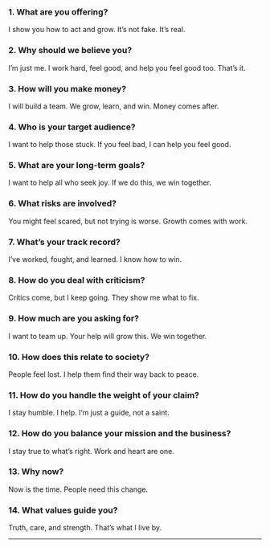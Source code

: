 
### 1. **What are you offering?**
I show you how to act and grow. It’s not fake. It’s real.

### 2. **Why should we believe you?**
I’m just me. I work hard, feel good, and help you feel good too. That’s it.

### 3. **How will you make money?**
I will build a team. We grow, learn, and win. Money comes after.

### 4. **Who is your target audience?**
I want to help those stuck. If you feel bad, I can help you feel good.

### 5. **What are your long-term goals?**
I want to help all who seek joy. If we do this, we win together.

### 6. **What risks are involved?**
You might feel scared, but not trying is worse. Growth comes with work.

### 7. **What’s your track record?**
I’ve worked, fought, and learned. I know how to win.

### 8. **How do you deal with criticism?**
Critics come, but I keep going. They show me what to fix.

### 9. **How much are you asking for?**
I want to team up. Your help will grow this. We win together.

### 10. **How does this relate to society?**
People feel lost. I help them find their way back to peace.

### 11. **How do you handle the weight of your claim?**
I stay humble. I help. I’m just a guide, not a saint.

### 12. **How do you balance your mission and the business?**
I stay true to what’s right. Work and heart are one.

### 13. **Why now?**
Now is the time. People need this change.

### 14. **What values guide you?**
Truth, care, and strength. That’s what I live by.

---


